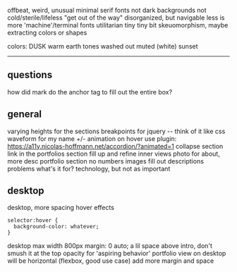 offbeat, weird, unusual
minimal
serif fonts
not dark backgrounds
not cold/sterile/lifeless
"get out of the way"
disorganized, but navigable
less is more
'machine'/terminal fonts
utilitarian
tiny tiny bit skeuomorphism, maybe extracting colors or shapes

colors:
DUSK
warm
earth tones
washed out
muted (white)
sunset

---
## questions
how did mark do the anchor tag to fill out the entire box?

## general
varying heights for the sections
breakpoints for jquery -- think of it like css
waveform for my name
+/- animation on hover
use plugin: https://a11y.nicolas-hoffmann.net/accordion/?animated=1
collapse section link in the portfolios section
fill up and refine inner views
  photo for about, more desc
  portfolio section
  no numbers
  images
  fill out descriptions
    problems
    what's it for?
    technology, but not as important

## desktop
desktop, more spacing
hover effects
```
selector:hover {
  background-color: whatever;
}
```
desktop max width 800px
  margin: 0 auto;
  a lil space above intro, don't smush it at the top
opacity for 'aspiring behavior'
portfolio view on desktop will be horizontal (flexbox, good use case)
add more margin and space